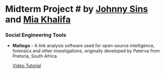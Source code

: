 # Midterm Project # by [Johnny Sins](https://www.google.com/search?q=johnny+sins) and [Mia Khalifa](https://en.wikipedia.org/wiki/Mia_Khalifa)

### Social Engineering Tools
* **Maltego** - A link analysis software used for open-source intelligence, forensics and other investigations, originally developed by Paterva from Pretoria, South Africa.

  [Video Tutorial](https://www.youtube.com/watch?v=kmOIhvsklv8)
